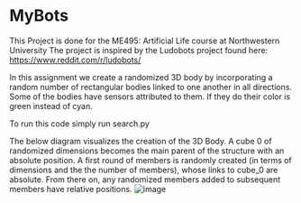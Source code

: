 # MyBots

This Project is done for the ME495: Artificial Life course at Northwestern University The project is inspired by the Ludobots project found here: https://www.reddit.com/r/ludobots/

In this assignment we create a randomized 3D body by incorporating a random number of rectangular bodies linked to one another in all directions. Some of the bodies have sensors attributed to them. If they do their color is green instead of cyan.

To run this code simply run search.py

The below diagram visualizes the creation of the 3D Body. A cube 0 of randomized dimensions becomes the main parent of the structure with an absolute position. A first round of members is randomly created (in terms of dimensions and the the number of members), whose links to cube_0 are absolute. From there on, any randomized members added to subsequent members have relative positions.
![image](https://user-images.githubusercontent.com/81761580/220251325-237e489f-a295-456b-866f-5c37146742f9.png)
